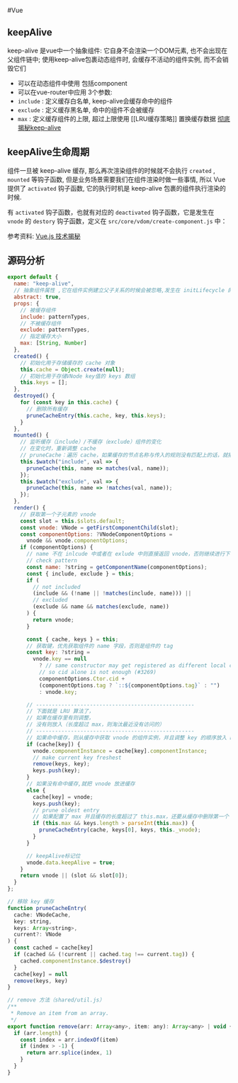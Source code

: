 #Vue
## keepAlive
keep-alive 是vue中一个抽象组件: 它自身不会渲染一个DOM元素, 也不会出现在父组件链中; 使用keep-alive包裹动态组件时, 会缓存不活动的组件实例, 而不会销毁它们
- 可以在动态组件中使用 包括component
- 可以在vue-router中应用
3个参数: 
- `include` : 定义缓存白名单, keep-alive会缓存命中的组件
- `exclude` : 定义缓存黑名单, 命中的组件不会被缓存
- `max` : 定义缓存组件的上限, 超过上限使用 [[LRU缓存策略]] 置换缓存数据
[彻底揭秘keep-alive](https://github.com/qiudongwei/blog/issues/4)

## keepAlive生命周期
组件一旦被 keep-alive 缓存, 那么再次渲染组件的时候就不会执行 `created` , `mounted` 等钩子函数, 但是业务场景需要我们在组件渲染时做一些事情, 所以 Vue 提供了 `activated` 钩子函数, 它的执行时机是 keep-alive 包裹的组件执行渲染的时候.

有 `activated` 钩子函数，也就有对应的 `deactivated` 钩子函数，它是发生在 `vnode` 的 `destory` 钩子函数，定义在 `src/core/vdom/create-component.js` 中：

参考资料:
[Vue.js 技术揭秘](https://ustbhuangyi.github.io/vue-analysis/v2/extend/keep-alive.html#%E7%94%9F%E5%91%BD%E5%91%A8%E6%9C%9F)

## 源码分析
```javascript
export default {
  name: "keep-alive",
  // 抽象组件属性 ,它在组件实例建立父子关系的时候会被忽略,发生在 initLifecycle 的过程中
  abstract: true,
  props: {
    // 被缓存组件
    include: patternTypes,
    // 不被缓存组件
    exclude: patternTypes,
    // 指定缓存大小
    max: [String, Number]
  },
  created() {
    // 初始化用于存储缓存的 cache 对象
    this.cache = Object.create(null);
    // 初始化用于存储VNode key值的 keys 数组
    this.keys = [];
  },
  destroyed() {
    for (const key in this.cache) {
      // 删除所有缓存
      pruneCacheEntry(this.cache, key, this.keys);
    }
  },
  mounted() {
    // 监听缓存（include）/不缓存（exclude）组件的变化
    // 在变化时，重新调整 cache
    // pruneCache：遍历 cache，如果缓存的节点名称与传入的规则没有匹配上的话，就把这个节点从缓存中移除
    this.$watch("include", val => {
      pruneCache(this, name => matches(val, name));
    });
    this.$watch("exclude", val => {
      pruneCache(this, name => !matches(val, name));
    });
  },
  render() {
    // 获取第一个子元素的 vnode
    const slot = this.$slots.default;
    const vnode: VNode = getFirstComponentChild(slot);
    const componentOptions: ?VNodeComponentOptions =
      vnode && vnode.componentOptions;
    if (componentOptions) {
      // name 不在 inlcude 中或者在 exlude 中则直接返回 vnode，否则继续进行下一步
      // check pattern
      const name: ?string = getComponentName(componentOptions);
      const { include, exclude } = this;
      if (
        // not included
        (include && (!name || !matches(include, name))) ||
        // excluded
        (exclude && name && matches(exclude, name))
      ) {
        return vnode;
      }

      const { cache, keys } = this;
      // 获取键，优先获取组件的 name 字段，否则是组件的 tag
      const key: ?string =
        vnode.key == null
          ? // same constructor may get registered as different local components
          // so cid alone is not enough (#3269)
          componentOptions.Ctor.cid +
          (componentOptions.tag ? `::${componentOptions.tag}` : "")
          : vnode.key;

      // --------------------------------------------------
      // 下面就是 LRU 算法了，
      // 如果在缓存里有则调整，
      // 没有则放入（长度超过 max，则淘汰最近没有访问的）
      // --------------------------------------------------
      // 如果命中缓存，则从缓存中获取 vnode 的组件实例，并且调整 key 的顺序放入 keys 数组的末尾
      if (cache[key]) {
        vnode.componentInstance = cache[key].componentInstance;
        // make current key freshest
        remove(keys, key);
        keys.push(key);
      }
      // 如果没有命中缓存,就把 vnode 放进缓存
      else {
        cache[key] = vnode;
        keys.push(key);
        // prune oldest entry
        // 如果配置了 max 并且缓存的长度超过了 this.max，还要从缓存中删除第一个
        if (this.max && keys.length > parseInt(this.max)) {
          pruneCacheEntry(cache, keys[0], keys, this._vnode);
        }
      }

      // keepAlive标记位
      vnode.data.keepAlive = true;
    }
    return vnode || (slot && slot[0]);
  }
};

// 移除 key 缓存
function pruneCacheEntry(
  cache: VNodeCache,
  key: string,
  keys: Array<string>,
  current?: VNode
) {
  const cached = cache[key]
  if (cached && (!current || cached.tag !== current.tag)) {
    cached.componentInstance.$destroy()
  }
  cache[key] = null
  remove(keys, key)
}

// remove 方法（shared/util.js）
/**
 * Remove an item from an array.
 */
export function remove(arr: Array<any>, item: any): Array<any> | void {
  if (arr.length) {
    const index = arr.indexOf(item)
    if (index > -1) {
      return arr.splice(index, 1)
    }
  }
}

```